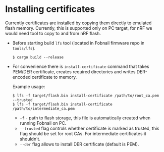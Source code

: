 # Installing certificates

Currently certificates are installed by copying them directly to emulated flash
memory. Currently, this is supported only on PC target, for nRF we would need
tool to copy to and from nRF flash.

* Before starting build `lfs` tool (located in Fobnail firmware repo in
  `tools/lfs`).

  ```shell
  $ cargo build --release
  ```

* For convenience there is `install-certificate` command that takes PEM/DER
  certificate, creates required directories and writes DER-encoded certificate
  to memory.

  Example usage:

  ```shell
  $ lfs -f target/flash.bin install-certificate /path/to/root_ca.pem --trusted
  $ lfs -f target/flash.bin install-certificate /path/to/intermediate_ca.pem
  ```

  * `-f` - path to flash storage, this file is automatically created when
    running Fobnail on PC.
  * `--trusted` flag controls whether certificate is marked as trusted, this
    flag should be set for root CAs. For intermediate certificates it shouldn't.
  * `--der` flag allows to install DER certificate (default is PEM).
